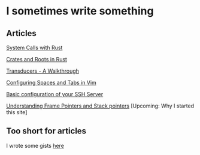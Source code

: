 # I sometimes write something

## Articles


[System Calls with Rust](markdown/syscallrust.md)

[Crates and Roots in Rust](markdown/crates-and-roots.md)

[Transducers - A Walkthrough](markdown/transducer.md)

[Configuring Spaces and Tabs in Vim](markdown/spacesandtabsvim.md)

[Basic configuration of your SSH Server](markdown/sshserver.md)

[Understanding Frame Pointers and Stack pointers](markdown/fpsp.md)
[Upcoming: Why I started this site]
## Too short for articles

I wrote some gists [here](https://gist.github.com/GoWind)

